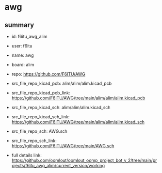 # awg
 
## summary 
* id: f6itu_awg_alim
* user: f6itu
* name: awg
* board: alim
* repo: https://github.com/F6ITU/AWG
* src_file_repo_kicad_pcb: alim/alim/alim.kicad_pcb
* src_file_repo_kicad_pcb_link: https://github.com/F6ITU/AWG/tree/main/alim/alim/alim.kicad_pcb
* src_file_repo_kicad_sch: alim/alim/alim.kicad_sch
* src_file_repo_kicad_sch_link: https://github.com/F6ITU/AWG/tree/main/alim/alim/alim.kicad_sch

* src_file_repo_sch: AWG.sch
* src_file_repo_sch_link: https://github.com/F6ITU/AWG/tree/main/AWG.sch
* full details link: https://github.com/oomlout/oomlout_oomp_project_bot_v_2/tree/main/projects/f6itu_awg_alim/current_version/working  






